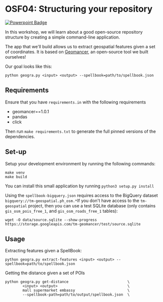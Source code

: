 # OSF04: Structuring your repository

[![Powerpoint Badge](https://img.shields.io/badge/view-powerpoint-orange.svg)](https://docs.google.com/presentation/d/1KscwY9yoPCuN6jKXE2VN2s1tyalssFXJZkHj_ql7r4I/edit?usp=sharing)

In this workshop, we will learn about a good open-source repository structure
by creating a simple command-line application. 

The app that we'll build allows us to extract geospatial features given a set
of coordinates. It is based on
[Geomancer](https://github.com/thinkingmachines/geomancer), an open-source tool
we built ourselves!

Our goal looks like this:

```shell
python geogra.py <input> <output> --spellbook=path/to/spellbook.json

```

## Requirements

Ensure that you have `requirements.in` with the following requirements

* geomancer==1.0.1
* pandas
* click

Then run `make requirements.txt` to generate the full pinned versions of the dependencies.

## Set-up

Setup your development environment by running the following commands:

```
make venv
make build
```

You can install this small application by running `python3 setup.py install`

Using the `spellbook-bigquery.json` requires access to the BigQuery dataset
`bigquery://tm-geospatial.ph_osm.*`If you don't have access to the
`tm-geospatial` project, then you can use a test SQLite database (only contains
`gis_osm_pois_free_1`, and `gis_osm_roads_free_1` tables):


```shell
wget -O data/source.sqlite --show-progress https://storage.googleapis.com/tm-geomancer/test/source.sqlite
```


## Usage

Extracting features given a SpellBook:

```
python geogra.py extract-features <input> <output> --spellbook=path/to/spellbook.json
```

Getting the distance given a set of POIs

```
python geogra.py get-distance                           \
        <input> <output>                                \
        mall supermarket embassy                        \
        --spellbook-path=path/to/output/spellbook.json  \
```
